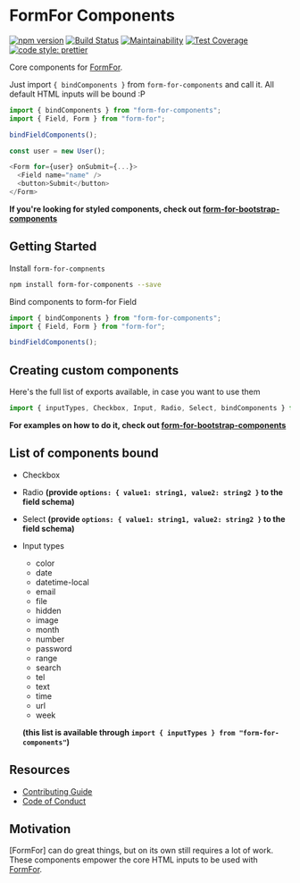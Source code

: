# FormFor Components

[![npm version](https://img.shields.io/npm/v/form-for-components.svg)](https://www.npmjs.org/package/form-for-components)
[![Build Status](https://travis-ci.org/form-for/form-for-components.svg?branch=master)](https://travis-ci.org/form-for/form-for-components)
[![Maintainability](https://api.codeclimate.com/v1/badges/eea356eb9597322d9ef5/maintainability)](https://codeclimate.com/github/form-for/form-for-components/maintainability)
[![Test Coverage](https://api.codeclimate.com/v1/badges/eea356eb9597322d9ef5/test_coverage)](https://codeclimate.com/github/form-for/form-for-components/test_coverage)
[![code style: prettier](https://img.shields.io/badge/code_style-prettier-ff69b4.svg)](https://github.com/prettier/prettier)

Core components for [FormFor](https://github.com/form-for/form-for).

Just import `{ bindComponents }` from `form-for-components` and call it. All default HTML inputs will be bound :P

```javascript
import { bindComponents } from "form-for-components";
import { Field, Form } from "form-for";

bindFieldComponents();

const user = new User();

<Form for={user} onSubmit={...}>
  <Field name="name" />
  <button>Submit</button>
</Form>
```

**If you're looking for styled components, check out [form-for-bootstrap-components](https://github.com/form-for/form-for-bootstrap-components)**

## Getting Started

Install `form-for-compnents`

```bash
npm install form-for-components --save
```

Bind components to form-for Field

```javascript
import { bindComponents } from "form-for-components";
import { Field, Form } from "form-for";

bindFieldComponents();
```

## Creating custom components

Here's the full list of exports available, in case you want to use them  

```javascript
import { inputTypes, Checkbox, Input, Radio, Select, bindComponents } from "form-for-components";
```

**For examples on how to do it, check out [form-for-bootstrap-components](https://github.com/form-for/form-for-bootstrap-components)**

## List of components bound

- Checkbox
- Radio **(provide `options: { value1: string1, value2: string2 }` to the field schema)**
- Select **(provide `options: { value1: string1, value2: string2 }` to the field schema)**
- Input types
    - color
    - date
    - datetime-local
    - email
    - file
    - hidden
    - image
    - month
    - number
    - password
    - range
    - search
    - tel
    - text
    - time
    - url
    - week
    
    **(this list is available through `import { inputTypes } from "form-for-components"`)**

## Resources

- [Contributing Guide](./CONTRIBUTING.md)
- [Code of Conduct](./CODE_OF_CONDUCT.md)

## Motivation

[FormFor] can do great things, but on its own still requires a lot of work. These components empower the core HTML inputs
  to be used with [FormFor](https://github.com/form-for/form-for).
